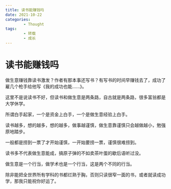 ```yaml
---
title: 读书能赚钱吗
date: 2021-10-22
categories:
        - Thought
tags:
        - 转载
        - 成长
---
```


# 读书能赚钱吗

做生意赚钱靠读书激发？作者有那本事还写书？有写书的时间早赚钱去了，成功了雇几个枪手给他写《我的成功也能......》。

这里不是说读书不好，但读书和做生意是两条路，自古就是两条路，很多富翁都是大学休学。

所谓白手起家，一个是资金上白手，一个是做生意经验上白手。

读书越多，想的越多，想的越多，做事越谨慎，做生意靠谨慎只会越做越小，勉强原地踏步。

一般都是捞到一票了才开始谨慎，一开始要捞一票，谨慎很难捞到。

读书多不代表做生意能成，搞原子弹的不如卖茶叶蛋的歇后语听过没。

做生意是一个行当，做学术也是一个行当，这是两个不同的行当。

除非能把全世界所有学科的书都烂熟于胸，否则只读很窄一面的书，或者就读成功学，那我只能祝你好运了。
